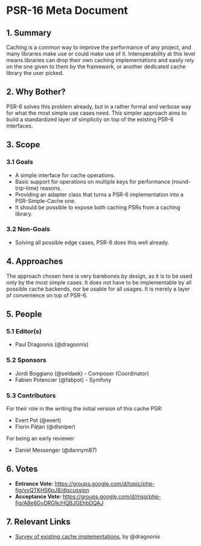 # PSR-16 Meta Document

## 1. Summary

Caching is a common way to improve the performance of any project, and many
libraries make use or could make use of it. Interoperability at this level means
libraries can drop their own caching implementations and easily rely on the one
given to them by the framework, or another dedicated cache library the user
picked.

## 2. Why Bother?

PSR-6 solves this problem already, but in a rather formal and verbose way for
what the most simple use cases need. This simpler approach aims to build a
standardized layer of simplicity on top of the existing PSR-6 interfaces.

## 3. Scope

### 3.1 Goals

- A simple interface for cache operations.
- Basic support for operations on multiple keys for performance
  (round-trip-time) reasons.
- Providing an adapter class that turns a PSR-6 implementation into a
  PSR-Simple-Cache one.
- It should be possible to expose both caching PSRs from a caching library.

### 3.2 Non-Goals

- Solving all possible edge cases, PSR-6 does this well already.

## 4. Approaches

The approach chosen here is very barebones by design, as it is to be used only
by the most simple cases. It does not have to be implementable by all possible
cache backends, nor be usable for all usages. It is merely a layer of
convenience on top of PSR-6.

## 5. People

### 5.1 Editor(s)

- Paul Dragoonis (@dragoonis)

### 5.2 Sponsors

- Jordi Boggiano (@seldaek) - Composer (Coordinator)
- Fabien Potencier (@fabpot) - Symfony

### 5.3 Contributors

For their role in the writing the initial version of this cache PSR:

- Evert Pot (@evert)
- Florin Pățan (@dlsniper)

For being an early reviewer

- Daniel Messenger (@dannym87)

## 6. Votes

- **Entrance Vote:**
  https://groups.google.com/d/topic/php-fig/vyQTKHS6pJ8/discussion
- **Acceptance Vote:**
  https://groups.google.com/d/msg/php-fig/A8e6GvDRGIk/HQBJGEhbDQAJ

## 7. Relevant Links

- [Survey of existing cache implementations][1], by @dragoonis

[1]:
  https://docs.google.com/spreadsheet/ccc?key=0Ak2JdGialLildEM2UjlOdnA4ekg3R1Bfeng5eGlZc1E#gid=0
